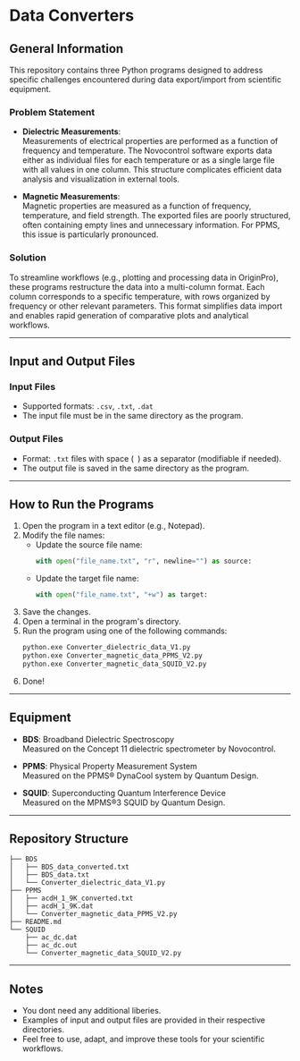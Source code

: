 # Data Converters

## General Information

This repository contains three Python programs designed to address specific challenges encountered during data export/import from scientific equipment.

### Problem Statement

- **Dielectric Measurements**:  
  Measurements of electrical properties are performed as a function of frequency and temperature. The Novocontrol software exports data either as individual files for each temperature or as a single large file with all values in one column. This structure complicates efficient data analysis and visualization in external tools.

- **Magnetic Measurements**:  
  Magnetic properties are measured as a function of frequency, temperature, and field strength. The exported files are poorly structured, often containing empty lines and unnecessary information. For PPMS, this issue is particularly pronounced.

### Solution

To streamline workflows (e.g., plotting and processing data in OriginPro), these programs restructure the data into a multi-column format. Each column corresponds to a specific temperature, with rows organized by frequency or other relevant parameters. This format simplifies data import and enables rapid generation of comparative plots and analytical workflows.

---

## Input and Output Files

### Input Files

- Supported formats: `.csv`, `.txt`, `.dat`
- The input file must be in the same directory as the program.

### Output Files

- Format: `.txt` files with space (` `) as a separator (modifiable if needed).
- The output file is saved in the same directory as the program.

---

## How to Run the Programs

1. Open the program in a text editor (e.g., Notepad).
2. Modify the file names:
   - Update the source file name:
     ```python
     with open("file_name.txt", "r", newline="") as source:
     ```
   - Update the target file name:
     ```python
     with open("file_name.txt", "+w") as target:
     ```
3. Save the changes.
4. Open a terminal in the program's directory.
5. Run the program using one of the following commands:
   ```bash
   python.exe Converter_dielectric_data_V1.py
   python.exe Converter_magnetic_data_PPMS_V2.py
   python.exe Converter_magnetic_data_SQUID_V2.py
   ```
6. Done! 

---

## Equipment

- **BDS**: Broadband Dielectric Spectroscopy  
  Measured on the Concept 11 dielectric spectrometer by Novocontrol.

- **PPMS**: Physical Property Measurement System  
  Measured on the PPMS® DynaCool system by Quantum Design.

- **SQUID**: Superconducting Quantum Interference Device  
  Measured on the MPMS®3 SQUID by Quantum Design.

---

## Repository Structure

```
├── BDS
│   ├── BDS_data_converted.txt
│   ├── BDS_data.txt
│   └── Converter_dielectric_data_V1.py
├── PPMS
│   ├── acdH_1_9K_converted.txt
│   ├── acdH_1_9K.dat
│   └── Converter_magnetic_data_PPMS_V2.py
├── README.md
└── SQUID
    ├── ac_dc.dat
    ├── ac_dc.out
    └── Converter_magnetic_data_SQUID_V2.py
```

---

## Notes

- You dont need any additional liberies.
- Examples of input and output files are provided in their respective directories.
- Feel free to use, adapt, and improve these tools for your scientific workflows.
